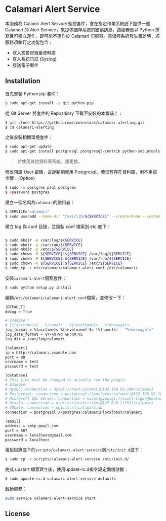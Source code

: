 # Calamari Alert Service 
本服務為 Calamri Alert Service 監控套件，會在指定作業系統底下提供一個 Calamari 的 Alert Service，來提供儲存系統的錯誤訊息，該服務應以 Python 撰寫且可獨立運作，即可能不運作於 Calamari 伺服器。當儲存系統發生錯誤時，該服務須執行之功能包含：
* 寫入警告紀錄至資料庫
* 寫入系統日誌 (Syslog)
* 發送電子郵件

Installation
------------
首先安裝 Python pip 套件：
```sh
$ sudo apt-get install -y git python-pip
```
從 Git Server 將套件的 Repositiory 下載至安裝的本機端上：
```sh
$ git clone https://github.com/inwinstack/calamari-alerting.git
$ cd calamari-alerting
```

之後安裝相關環境套件：
```sh
$ sudo apt-get update 
$ sudo apt-get install postgresql postgresql-contrib python-setuptools libpq-dev python-dev libmysqlclient-dev libxml2-dev libxslt1-dev -y 
```
> 若使用其他資料庫系統，請更換。


修改預設 User 密碼，這邊範例使用 Postgresql，若已有存在資料庫，則不用該步驟：(Option)
```sh
$ sudo -u postgres psql postgres
$ \password postgres
```

建立一個名稱為```calamari```的使用者：
```sh
$ SERVICE="calamari"
$ sudo useradd --home-dir "/var/lib/${SERVICE}" --create-home --system --shell /bin/false ${SERVICE}
```

建立 log 與 conf 目錄，並複製 conf 檔案到 etc 底下：
```sh

$ sudo mkdir -p /var/log/${SERVICE}
$ sudo mkdir -p /var/run/${SERVICE}
$ sudo mkdir -p /etc/${SERVICE}
$ sudo chown -R ${SERVICE}:${SERVICE} /var/log/${SERVICE}
$ sudo chown -R ${SERVICE}:${SERVICE} /var/run/${SERVICE}
$ sudo chown -R ${SERVICE}:${SERVICE} /etc/${SERVICE}
$ sudo cp -r etc/calamari/calamari-alert.conf /etc/calamari/
```

安裝```calamari-alert```服務套件：
```sh
$ sudo python setup.py install
```

編輯```/etc/calamari/calamari-alert.conf```檔案，並修改一下：
```sh
[DEFAULT]
debug = True

# Example :
# [%(asctime)s] - %(name)s - %(levelname)s - %(message)s
log_format = %(asctime)s %(levelname)-5s [%(name)s] - "%(message)s"
log_date_format = %Y-%m-%d %H:%M:%S
log_dir = /var/log/calamari

[calamari]
ip = http://calamari.example.com
port = 80
username = test
password = test

[database]
# This line must be changed to actually run the plugin.
# Example:
# MySQL: connection = mysql://root:calamari@192.168.99.100/calamari
# Postgresql: connection = postgresql://postgres:calamari@192.168.99.100/calamari
# Microsoft SQL Server: connection = mssql+pymssql://scott:tiger@hostname:port/calamari
# Oracle: connection = oracle://scott:tiger@127.0.0.1:1521/calamari
# SQLite: connection = sqlite:///calamari.db
connection = postgresql://postgres:calamari@localhost/calamari

[email]
address = smtp.gmail.com
port = 587
username = localhost@gmail.com
password = localhost
```

複製目錄底下的```scripts/calamari-alert-service```到```/etc/init.d```底下：
```sh
$ sudo cp -r scripts/calamari-alert-service /etc/init.d/
```
完成 upstart 檔案建立後，使用update-rc.d指令設定開機啟動：
```sh
$ sudo update-rc.d calamari-alert-service defaults
```

啟動服務：
```sh
sudo service calamari-alert-service start
```

License
-------